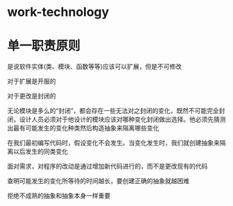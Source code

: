 # work-technology
# 单一职责原则   
是说软件实体(类、模块、函数等等)应该可以扩展，但是不可修改

对于扩展是开服的

对于更改是封闭的

无论模块是多么的“封闭”，都会存在一些无法对之封闭的变化，既然不可能完全封闭，设计人员必须对于他设计的模块应该对哪种变化封闭做出选择。他必须先猜测出最有可能发生的变化种类然后构造抽象来隔离哪些变化

在我们最初编写代码时，假设变化不会发生。当变化发生时，我们就创建抽象来隔离以后发生的同类变化

面对需求，对程序的改动是通过增加新代码进行的，而不是更改现有的代码 

查明可能发生的变化所等待的时间越长，要创建正确的抽象就越困难

拒绝不成熟的抽象和抽象本身一样重要